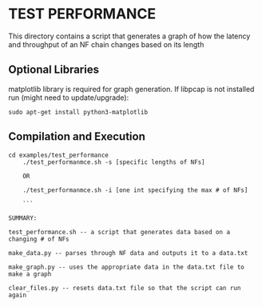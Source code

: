 TEST PERFORMANCE
==
This directory contains a script that generates a graph of how the latency and throughput of an NF chain changes based on its length

Optional Libraries
--
matplotlib library is required for graph generation.
If libpcap is not installed run (might need to update/upgrade):
```
sudo apt-get install python3-matplotlib
```

Compilation and Execution
--
```
cd examples/test_performance
	./test_performanmce.sh -s [specific lengths of NFs]

	OR

	./test_performanmce.sh -i [one int specifying the max # of NFs]

	```

SUMMARY: 

test_performance.sh -- a script that generates data based on a changing # of NFs  

make_data.py -- parses through NF data and outputs it to a data.txt 

make_graph.py -- uses the appropriate data in the data.txt file to make a graph 

clear_files.py -- resets data.txt file so that the script can run again 
